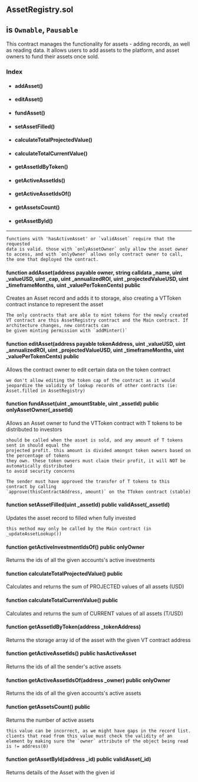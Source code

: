 ## AssetRegistry.sol
## is `Ownable`, `Pausable`

This contract manages the functionality for assets - adding records, as well as reading data. It allows users to add assets to the platform, and asset owners to fund their assets once sold.

### Index

- #### addAsset()
- #### editAsset()
- #### fundAsset()
- #### setAssetFilled()
- #### calculateTotalProjectedValue()
- #### calculateTotalCurrentValue()
- #### getAssetIdByToken()
- #### getActiveAssetIds()
- #### getActiveAssetIdsOf()
- #### getAssetsCount()
- #### getAssetById()
----
```
functions with 'hasActiveAsset' or `validAsset` require that the requested
data is valid. those with `onlyAssetOwner` only allow the asset owner to access, and with `onlyOwner` allows only contract owner to call, the one that deployed the contract.
```

#### function addAsset(address payable owner, string calldata \_name, uint \_valueUSD, uint \_cap, uint \_annualizedROI, uint \_projectedValueUSD, uint \_timeframeMonths, uint \_valuePerTokenCents) public
Creates an Asset record and adds it to storage, also creating a VTToken contract instance to represent the asset
```
The only contracts that are able to mint tokens for the newly created VT contract are this AssetRegistry contract and the Main contract. If architecture changes, new contracts can
be given minting permission with `addMinter()`
```

#### function editAsset(address payable tokenAddress, uint \_valueUSD, uint \_annualizedROI, uint \_projectedValueUSD, uint \_timeframeMonths, uint \_valuePerTokenCents) public
Allows the contract owner to edit certain data on the token contract
```
we don't allow editing the token cap of the contract as it would jeopardize the validity of lookup records of other contracts (ie: Asset.filled in AssetRegistry)
```

#### function fundAsset(uint \_amountStable, uint \_assetId) public onlyAssetOwner(\_assetId)
Allows an Asset owner to fund the VTToken contract with T tokens to be distributed to investors
```
should be called when the asset is sold, and any amount of T tokens sent in should equal the
projected profit. this amount is divided amongst token owners based on the percentage of tokens
they own. these token owners must claim their profit, it will NOT be automatically distributed
to avoid security concerns
```

```
The sender must have approved the transfer of T tokens to this contract by calling
`approve(thisContractAddress, amount)` on the TToken contract (stable)
```

#### function setAssetFilled(uint \_assetId) public validAsset(\_assetId)
Updates the asset record to filled when fully invested
```
this method may only be called by the Main contract (in _updateAssetLookup())
```

#### function getActiveInvestmentIdsOf() public onlyOwner
Returns the ids of all the given accounts's active investments


#### function calculateTotalProjectedValue() public
Calculates and returns the sum of PROJECTED values of all assets (USD)

#### function calculateTotalCurrentValue() public
Calculates and returns the sum of CURRENT values of all assets (T/USD)

#### function getAssetIdByToken(address \_tokenAddress)
Returns the storage array id of the asset with the given VT contract address

#### function getActiveAssetIds() public hasActiveAsset
Returns the ids of all the sender's active assets

#### function getActiveAssetIdsOf(address \_owner) public onlyOwner
Returns the ids of all the given accounts's active assets

#### function getAssetsCount() public
Returns the number of active assets
```
this value can be incorrect, as we might have gaps in the record list. clients that read from this value must check the validity of an element by making sure the `owner` attribute of the object being read is != address(0)
```

#### function getAssetById(address \_id) public validAsset(\_id)
Returns details of the Asset with the given id
